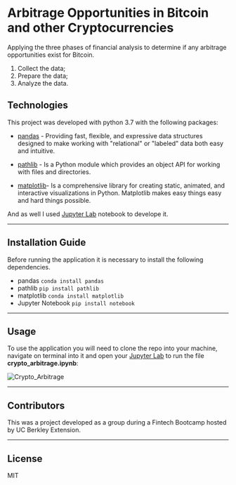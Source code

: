 # Arbitrage Opportunities in Bitcoin and other Cryptocurrencies
Applying the three phases of financial analysis to determine if any arbitrage opportunities exist for Bitcoin.

1. Collect the data;
2. Prepare the data;
3. Analyze the data.

## Technologies

This project was developed with python 3.7 with the following packages:

* [pandas](https://github.com/pandas-dev/pandas) - Providing fast, flexible, and expressive data structures designed to make working with "relational" or "labeled" data both easy and intuitive.

* [pathlib](https://docs.python.org/3/library/pathlib.html) - Is a Python module which provides an object API for working with files and directories.

* [matplotlib](https://github.com/matplotlib/matplotlib)- Is a comprehensive library for creating static, animated, and interactive visualizations in Python. Matplotlib makes easy things easy and hard things possible.

And as well I used [Jupyter Lab](https://github.com/jupyter/notebook) notebook to develope it.

---

## Installation Guide

Before running the application it is necessary to install the following dependencies.

* pandas
```conda install pandas```
* pathlib
```pip install pathlib``` 
* matplotlib
```conda install matplotlib```
* Jupyter Notebook
```pip install notebook```

---

## Usage

To use the application you will need to clone the repo into your machine, navigate on terminal into it and open your [Jupyter Lab](https://github.com/jupyter/notebook) to run the file **crypto_arbitrage.ipynb**: 

![Crypto_Arbitrage](Initiating_JupyterLab.png)


---

## Contributors

This was a project developed as a group during a Fintech Bootcamp hosted by UC Berkley Extension. 

---

## License
MIT
